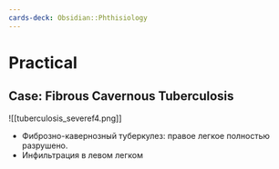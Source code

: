 ```yaml
---
cards-deck: Obsidian::Phthisiology
---
```

# Practical 
## Case: Fibrous Cavernous Tuberculosis
![[tuberculosis_severef4.png]]
- Фиброзно-кавернозный туберкулез: правое легкое полностью разрушено.
- Инфильтрация в левом легком